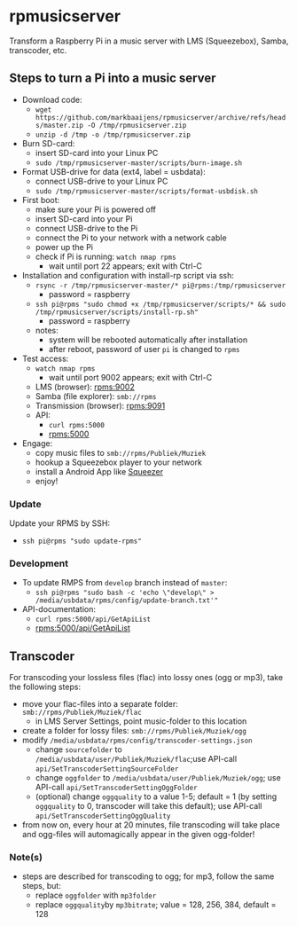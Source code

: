 # rpmusicserver
Transform a Raspberry Pi in a music server with LMS (Squeezebox), Samba, transcoder, etc.

## Steps to turn a Pi into a music server
* Download code:
  * `wget https://github.com/markbaaijens/rpmusicserver/archive/refs/heads/master.zip -O /tmp/rpmusicserver.zip`
  * `unzip -d /tmp -o /tmp/rpmusicserver.zip`
* Burn SD-card:
  * insert SD-card into your Linux PC
  * `sudo /tmp/rpmusicserver-master/scripts/burn-image.sh`
* Format USB-drive for data (ext4, label = usbdata):
  * connect USB-drive to your Linux PC
  * `sudo /tmp/rpmusicserver-master/scripts/format-usbdisk.sh`
* First boot:
  * make sure your Pi is powered off
  * insert SD-card into your Pi
  * connect USB-drive to the Pi
  * connect the Pi to your network with a network cable 
  * power up the Pi
  * check if Pi is running: `watch nmap rpms`
    * wait until port 22 appears; exit with Ctrl-C
* Installation and configuration with install-rp script via ssh:
  * `rsync -r /tmp/rpmusicserver-master/* pi@rpms:/tmp/rpmusicserver`
	  * password = raspberry  
  * `ssh pi@rpms "sudo chmod +x /tmp/rpmusicserver/scripts/* && sudo /tmp/rpmusicserver/scripts/install-rp.sh"`
	  * password = raspberry
  * notes:
    * system will be rebooted automatically after installation
    * after reboot, password of user `pi` is changed to `rpms`
* Test access:
  * `watch nmap rpms`
    * wait until port 9002 appears; exit with Ctrl-C
  * LMS (browser): [rpms:9002](http://rpms:9002)
  * Samba (file explorer): `smb://rpms`
  * Transmission (browser): [rpms:9091](http://rpms:9091)
  * API: 
    * `curl rpms:5000`
    * [rpms:5000](http://rpms:5000)
* Engage:
  * copy music files to `smb://rpms/Publiek/Muziek`
  * hookup a Squeezebox player to your network
  * install a Android App like [Squeezer](https://play.google.com/store/apps/details?id=uk.org.ngo.squeezer)
  * enjoy!

### Update
Update your RPMS by SSH: 
* `ssh pi@rpms "sudo update-rpms"`

### Development
* To update RMPS from `develop` branch instead of `master`: 
  * `ssh pi@rpms "sudo bash -c 'echo \"develop\" > /media/usbdata/rpms/config/update-branch.txt'"`
* API-documentation: 
  * `curl rpms:5000/api/GetApiList`
  * [rpms:5000/api/GetApiList](http://rpms:5000/api/GetApiList)

## Transcoder
For transcoding your lossless files (flac) into lossy ones (ogg or mp3), take the following steps:
* move your flac-files into a separate folder: `smb://rpms/Publiek/Muziek/flac`
  * in LMS Server Settings, point music-folder to this location
* create a folder for lossy files: `smb://rpms/Publiek/Muziek/ogg`
* modify `/media/usbdata/rpms/config/transcoder-settings.json`
  * change `sourcefolder` to `/media/usbdata/user/Publiek/Muziek/flac`;use API-call `api/SetTranscoderSettingSourceFolder`
  * change `oggfolder` to `/media/usbdata/user/Publiek/Muziek/ogg`; use API-call `api/SetTranscoderSettingOggFolder`
  * (optional) change `oggquality` to a value 1-5; default = 1 (by setting `oggquality` to 0, transcoder will take this default); use API-call `api/SetTranscoderSettingOggQuality`
* from now on, every hour at 20 minutes, file transcoding will take place and ogg-files will automagically appear in the given ogg-folder!

### Note(s)
* steps are described for transcoding to ogg; for mp3, follow the same steps, but:
  * replace `oggfolder` with `mp3folder` 
  * replace `oggquality`by `mp3bitrate`; value = 128, 256, 384, default = 128
